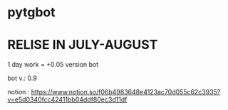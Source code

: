 # pytgbot
# RELISE IN JULY-AUGUST

1 day work = +0.05 version bot

bot v.: 0.9

notion : https://www.notion.so/f06b4983648e4123ac70d055c62c3935?v=e5d0340fcc42411bb04ddf80ec3d11df